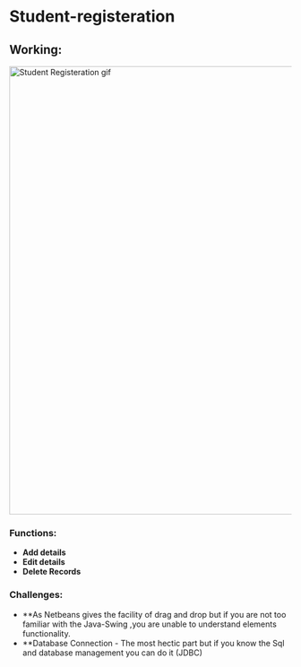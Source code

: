 # Student-registeration
## Working:

<img src="https://github.com/manan-dude/Student-registeration/blob/main/OnlineExamSystem/Untitled%20%E2%80%91%20Made%20with%20FlexClip%20(1).gif" alt="Student Registeration gif" title="Netbeans" width="800"/>

### Functions:
* <b>Add details</b>
* <b>Edit details</b>
* <b>Delete Records</b>


### Challenges:

* **As Netbeans gives the facility of drag and drop but if you are not too familiar with the Java-Swing ,you are unable to understand elements functionality.
* **Database Connection - The most hectic part but if you know the Sql and database management you can do it (JDBC)


